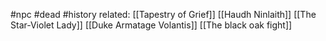 #npc #dead #history 
related:
[[Tapestry of Grief]]
[[Haudh Ninlaith]]
[[The Star-Violet Lady]]
[[Duke Armatage Volantis]]
[[The black oak fight]]